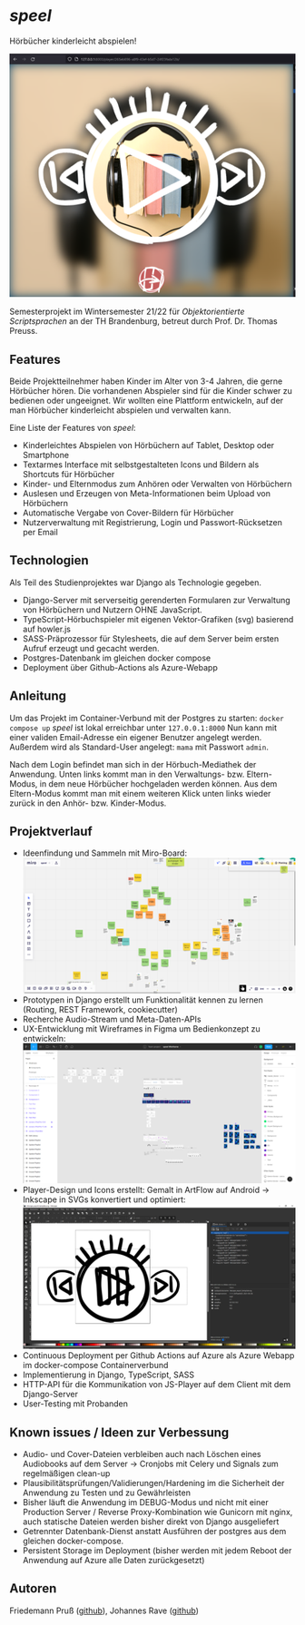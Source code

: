 # _speel_

Hörbücher kinderleicht abspielen! 

![](README/player-screenshot.png)

Semesterprojekt im Wintersemester 21/22 für _Objektorientierte Scriptsprachen_ an der TH Brandenburg, betreut durch Prof. Dr. Thomas Preuss. 


## Features

Beide Projektteilnehmer haben Kinder im Alter von 3-4 Jahren, die gerne Hörbücher hören. Die vorhandenen Abspieler sind für die Kinder schwer zu bedienen oder ungeeignet. Wir wollten eine Plattform entwickeln, auf der man Hörbücher kinderleicht abspielen und verwalten kann. 

Eine Liste der Features von _speel_:
- Kinderleichtes Abspielen von Hörbüchern auf Tablet, Desktop oder Smartphone
- Textarmes Interface mit selbstgestalteten Icons und Bildern als Shortcuts für Hörbücher
- Kinder- und Elternmodus zum Anhören oder Verwalten von Hörbüchern
- Auslesen und Erzeugen von Meta-Informationen beim Upload von Hörbüchern
- Automatische Vergabe von Cover-Bildern für Hörbücher
- Nutzerverwaltung mit Registrierung, Login und Passwort-Rücksetzen per Email


## Technologien

Als Teil des Studienprojektes war Django als Technologie gegeben. 

- Django-Server mit serverseitig gerenderten Formularen zur Verwaltung von Hörbüchern und Nutzern OHNE JavaScript.
- TypeScript-Hörbuchspieler mit eigenen Vektor-Grafiken (svg) basierend auf howler.js
- SASS-Präprozessor für Stylesheets, die auf dem Server beim ersten Aufruf erzeugt und gecacht werden.
- Postgres-Datenbank im gleichen docker compose
- Deployment über Github-Actions als Azure-Webapp


## Anleitung

Um das Projekt im Container-Verbund mit der Postgres zu starten:
`docker compose up`
_speel_ ist lokal erreichbar unter `127.0.0.1:8000`
Nun kann mit einer validen Email-Adresse ein eigener Benutzer angelegt werden.
Außerdem wird als Standard-User angelegt: `mama` mit Passwort `admin`.

Nach dem Login befindet man sich in der Hörbuch-Mediathek der Anwendung. Unten links kommt man in den Verwaltungs- bzw. Eltern-Modus, in dem neue Hörbücher hochgeladen werden können.
Aus dem Eltern-Modus kommt man mit einem weiteren Klick unten links wieder zurück in den Anhör- bzw. Kinder-Modus.


## Projektverlauf

- Ideenfindung und Sammeln mit Miro-Board: ![](README/miro-board.png)
- Prototypen in Django erstellt um Funktionalität kennen zu lernen (Routing, REST Framework, cookiecutter)
- Recherche Audio-Stream und Meta-Daten-APIs
- UX-Entwicklung mit Wireframes in Figma um Bedienkonzept zu entwickeln: ![](README/figma-wireframe.png)
- Player-Design und Icons erstellt: Gemalt in ArtFlow auf Android -> Inkscape in SVGs konvertiert und optimiert: ![](README/inkscape-svg.png)
- Continuous Deployment per Github Actions auf Azure als Azure Webapp im docker-compose Containerverbund
- Implementierung in Django, TypeScript, SASS
- HTTP-API für die Kommunikation von JS-Player auf dem Client mit dem Django-Server
- User-Testing mit Probanden


## Known issues / Ideen zur Verbessung

- Audio- und Cover-Dateien verbleiben auch nach Löschen eines Audiobooks auf dem Server -> Cronjobs mit Celery und Signals zum regelmäßigen clean-up
- Plausibilitätsprüfungen/Validierungen/Hardening im die Sicherheit der Anwendung zu Testen und zu Gewährleisten
- Bisher läuft die Anwendung im DEBUG-Modus und nicht mit einer Production Server / Reverse Proxy-Kombination wie Gunicorn mit nginx, auch statische Dateien werden bisher direkt von Django ausgeliefert
- Getrennter Datenbank-Dienst anstatt Ausführen der postgres aus dem gleichen docker-compose.
- Persistent Storage im Deployment (bisher werden mit jedem Reboot der Anwendung auf Azure alle Daten zurückgesetzt)


## Autoren

Friedemann Pruß ([github](https://www.github.com/fpruss)), Johannes Rave ([github](https://www.github.com/johannesrave))
